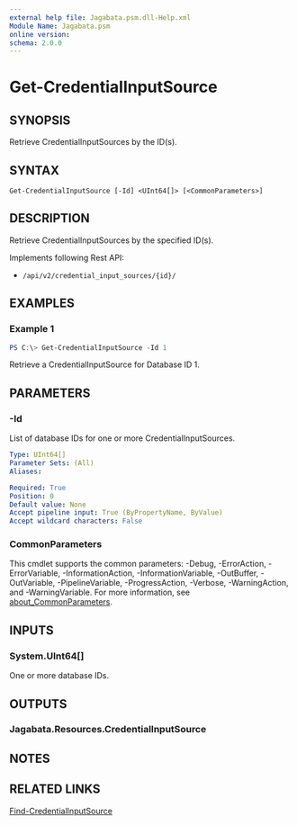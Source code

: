 ```yaml
---
external help file: Jagabata.psm.dll-Help.xml
Module Name: Jagabata.psm
online version:
schema: 2.0.0
---
```


# Get-CredentialInputSource

## SYNOPSIS
Retrieve CredentialInputSources by the ID(s).

## SYNTAX

```
Get-CredentialInputSource [-Id] <UInt64[]> [<CommonParameters>]
```

## DESCRIPTION
Retrieve CredentialInputSources by the specified ID(s).

Implements following Rest API:  
- `/api/v2/credential_input_sources/{id}/`  

## EXAMPLES

### Example 1
```powershell
PS C:\> Get-CredentialInputSource -Id 1
```

Retrieve a CredentialInputSource for Database ID 1.

## PARAMETERS

### -Id
List of database IDs for one or more CredentialInputSources.

```yaml
Type: UInt64[]
Parameter Sets: (All)
Aliases:

Required: True
Position: 0
Default value: None
Accept pipeline input: True (ByPropertyName, ByValue)
Accept wildcard characters: False
```

### CommonParameters
This cmdlet supports the common parameters: -Debug, -ErrorAction, -ErrorVariable, -InformationAction, -InformationVariable, -OutBuffer, -OutVariable, -PipelineVariable, -ProgressAction, -Verbose, -WarningAction, and -WarningVariable. For more information, see [about_CommonParameters](http://go.microsoft.com/fwlink/?LinkID=113216).

## INPUTS

### System.UInt64[]
One or more database IDs.

## OUTPUTS

### Jagabata.Resources.CredentialInputSource
## NOTES

## RELATED LINKS

[Find-CredentialInputSource](Find-CredentialInputSource.md)
